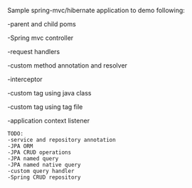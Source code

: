 Sample spring-mvc/hibernate application to demo following:

-parent and child poms

-Spring mvc controller

-request handlers

-custom method annotation and resolver

-interceptor

-custom tag using java class

-custom tag using tag file

-application context listener

~~~
TODO:
-service and repository annotation
-JPA ORM
-JPA CRUD operations
-JPA named query
-JPA named native query
-custom query handler
-Spring CRUD repository

